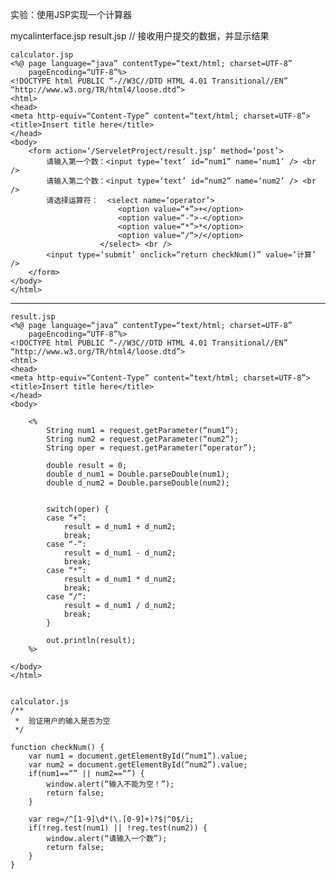 实验：使用JSP实现一个计算器


mycalinterface.jsp
result.jsp // 接收用户提交的数据，并显示结果

	calculator.jsp
	<%@ page language=“java” contentType=“text/html; charset=UTF-8”
	    pageEncoding=“UTF-8”%>
	<!DOCTYPE html PUBLIC “-//W3C//DTD HTML 4.01 Transitional//EN” “http://www.w3.org/TR/html4/loose.dtd”>
	<html>
	<head>
	<meta http-equiv=“Content-Type” content=“text/html; charset=UTF-8”>
	<title>Insert title here</title>
	</head>
	<body>
		<form action=‘/ServeletProject/result.jsp’ method=‘post’>
			请输入第一个数：<input type=‘text’ id=“num1” name=‘num1’ /> <br />
			请输入第二个数：<input type=‘text’ id=“num2” name=‘num2’ /> <br />
			请选择运算符：  <select name=‘operator’>
							<option value=“+”>+</option>
							<option value=“-“>-</option>
							<option value=“*”>*</option>
							<option value=“/“>/</option> 
						</select> <br />
			<input type=‘submit’ onclick=“return checkNum()” value=‘计算’ />
		</form>
	</body>
	</html>
	
-------
	

	result.jsp
	<%@ page language=“java” contentType=“text/html; charset=UTF-8”
	    pageEncoding=“UTF-8”%>
	<!DOCTYPE html PUBLIC “-//W3C//DTD HTML 4.01 Transitional//EN” “http://www.w3.org/TR/html4/loose.dtd”>
	<html>
	<head>
	<meta http-equiv=“Content-Type” content=“text/html; charset=UTF-8”>
	<title>Insert title here</title>
	</head>
	<body>
		
		<%
	 		String num1 = request.getParameter(“num1”);
			String num2 = request.getParameter(“num2”);
			String oper = request.getParameter(“operator”); 
			
			double result = 0;
	 		double d_num1 = Double.parseDouble(num1);
			double d_num2 = Double.parseDouble(num2); 
			
			
			switch(oper) {
			case “+”:
				result = d_num1 + d_num2;
				break;
			case “-“:
				result = d_num1 - d_num2;
				break;
			case “*”:
				result = d_num1 * d_num2;
				break;
			case “/“:
				result = d_num1 / d_num2;
				break;
			}
			
			out.println(result); 
		%>
		
	</body>
	</html>
	

	calculator.js
	/**
	 *  验证用户的输入是否为空
	 */
	
	function checkNum() {
		var num1 = document.getElementById(“num1”).value;
		var num2 = document.getElementById(“num2”).value;
		if(num1==“” || num2==“”) {
			window.alert(“输入不能为空！”);
			return false;
		}
		
		var reg=/^[1-9]\d*(\.[0-9]+)?$|^0$/i;
		if(!reg.test(num1) || !reg.test(num2)) {
			window.alert(“请输入一个数”);
			return false;
		}
	}



